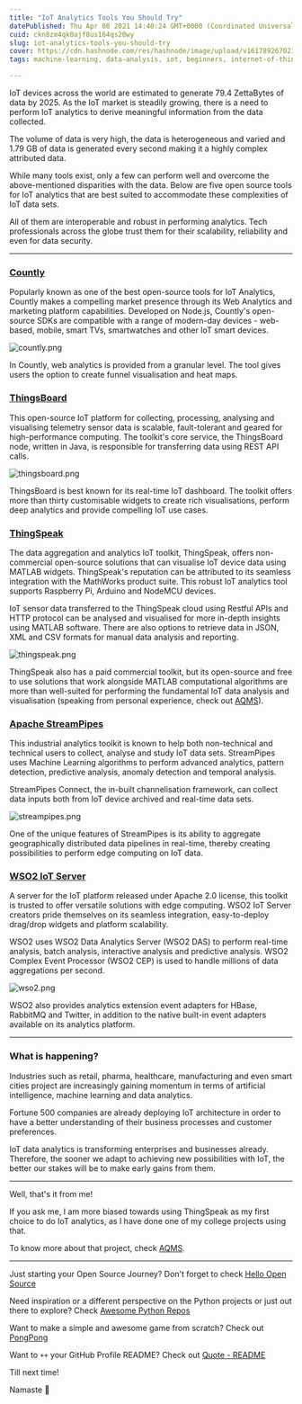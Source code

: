 ```yaml
---
title: "IoT Analytics Tools You Should Try"
datePublished: Thu Apr 08 2021 14:40:24 GMT+0000 (Coordinated Universal Time)
cuid: ckn8zm4qk0ajf8us164qs20wy
slug: iot-analytics-tools-you-should-try
cover: https://cdn.hashnode.com/res/hashnode/image/upload/v1617892670215/tamnaQokq.png
tags: machine-learning, data-analysis, iot, beginners, internet-of-things

---
```


IoT devices across the world are estimated to generate 79.4 ZettaBytes of data by 2025. As the IoT market is steadily growing, there is a need to perform IoT analytics to derive meaningful information from the data collected.

The volume of data is very high, the data is heterogeneous and varied and 1.79 GB of data is generated every second making it a highly complex attributed data.

While many tools exist, only a few can perform well and overcome the above-mentioned disparities with the data. Below are five open source tools for IoT analytics that are best suited to accommodate these complexities of IoT data sets. 

All of them are interoperable and robust in performing analytics. Tech professionals across the globe trust them for their scalability, reliability and even for data security.

---

### [Countly](https://count.ly/)

Popularly known as one of the best open-source tools for IoT Analytics, Countly makes a compelling market presence through its Web Analytics and marketing platform capabilities. Developed on Node.js, Countly's open-source SDKs are compatible with a range of modern-day devices - web-based, mobile, smart TVs, smartwatches and other IoT smart devices.

![countly.png](https://cdn.hashnode.com/res/hashnode/image/upload/v1617891433226/Sxh_g1eBP9.png)

In Countly, web analytics is provided from a granular level. The tool gives users the option to create funnel visualisation and heat maps.

### [ThingsBoard](https://thingsboard.io/)

This open-source IoT platform for collecting, processing, analysing and visualising telemetry sensor data is scalable, fault-tolerant and geared for high-performance computing. The toolkit's core service, the ThingsBoard node, written in Java, is responsible for transferring data using REST API calls.

![thingsboard.png](https://cdn.hashnode.com/res/hashnode/image/upload/v1617891476883/KC7TA_wf_.png)

ThingsBoard is best known for its real-time IoT dashboard. The toolkit offers more than thirty customisable widgets to create rich visualisations, perform deep analytics and provide compelling IoT use cases.

### [ThingSpeak](https://thingspeak.com/)

The data aggregation and analytics IoT toolkit, ThingSpeak, offers non-commercial open-source solutions that can visualise IoT device data using MATLAB widgets. ThingSpeak's reputation can be attributed to its seamless integration with the MathWorks product suite. This robust IoT analytics tool supports Raspberry Pi, Arduino and NodeMCU devices.

IoT sensor data transferred to the ThingSpeak cloud using Restful APIs and HTTP protocol can be analysed and visualised for more in-depth insights using MATLAB software. There are also options to retrieve data in JSON, XML and CSV formats for manual data analysis and reporting.

![thingspeak.png](https://cdn.hashnode.com/res/hashnode/image/upload/v1617891503140/u1aVmKUe3.png)

ThingSpeak also has a paid commercial toolkit, but its open-source and free to use solutions that work alongside MATLAB computational algorithms are more than well-suited for performing the fundamental IoT data analysis and visualisation (speaking from personal experience, check out [AQMS](https://github.com/siddharth2016/AQMS)).

### [Apache StreamPipes](https://streampipes.apache.org/)

This industrial analytics toolkit is known to help both non-technical and technical users to collect, analyse and study IoT data sets. StreamPipes uses Machine Learning algorithms to perform advanced analytics, pattern detection, predictive analysis, anomaly detection and temporal analysis.

StreamPipes Connect, the in-built channelisation framework, can collect data inputs both from IoT device archived and real-time data sets.

![streampipes.png](https://cdn.hashnode.com/res/hashnode/image/upload/v1617891533679/RHrFolY4R.png)

One of the unique features of StreamPipes is its ability to aggregate geographically distributed data pipelines in real-time, thereby creating possibilities to perform edge computing on IoT data.

### [WSO2 IoT Server](https://wso2.com/iot/)

A server for the IoT platform released under Apache 2.0 license, this toolkit is trusted to offer versatile solutions with edge computing. WSO2 IoT Server creators pride themselves on its seamless integration, easy-to-deploy drag/drop widgets and platform scalability.

WSO2 uses WSO2 Data Analytics Server (WSO2 DAS) to perform real-time analysis, batch analysis, interactive analysis and predictive analysis. WSO2 Complex Event Processor (WSO2 CEP) is used to handle millions of data aggregations per second.

![wso2.png](https://cdn.hashnode.com/res/hashnode/image/upload/v1617891549460/ywLajjH2D.png)

WSO2 also provides analytics extension event adapters for HBase, RabbitMQ and Twitter, in addition to the native built-in event adapters available on its analytics platform.

---

### What is happening?

Industries such as retail, pharma, healthcare, manufacturing and even smart cities project are increasingly gaining momentum in terms of artificial intelligence, machine learning and data analytics.

Fortune 500 companies are already deploying IoT architecture in order to have a better understanding of their business processes and customer preferences.

IoT data analytics is transforming enterprises and businesses already. Therefore, the sooner we adapt to achieving new possibilities with IoT, the better our stakes will be to make early gains from them.

---

Well, that's it from me!

If you ask me, I am more biased towards using ThingSpeak as my first choice to do IoT analytics, as I have done one of my college projects using that.

To know more about that project, check [AQMS](https://github.com/siddharth2016/AQMS).

---

Just starting your Open Source Journey? Don't forget to check [Hello Open Source](https://github.com/siddharth2016/hello-open-source)

Need inspiration or a different perspective on the Python projects or just out there to explore? Check [Awesome Python Repos](https://github.com/siddharth2016/awesome-python-repos)

Want to make a simple and awesome game from scratch? Check out [PongPong](https://github.com/siddharth2016/PongPong)

Want to `++` your GitHub Profile README? Check out [Quote - README](https://github.com/marketplace/actions/quote-readme)

Till next time!

Namaste 🙏